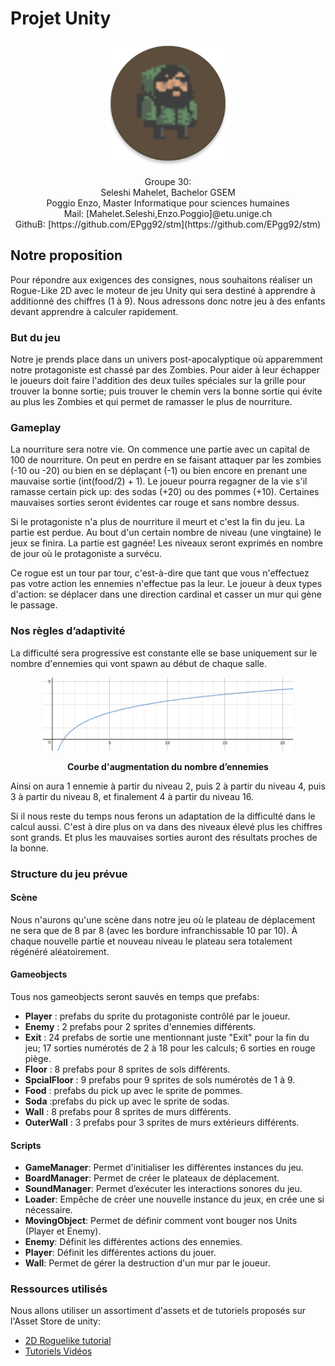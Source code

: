 # Projet Unity

<p align="center"> <img src="Deckstop_icons/icon.png" alt="game_icon" height="200" width="200">
</p>

<p align="center">
  Groupe 30: <br>
  Seleshi Mahelet, Bachelor GSEM<br>
  Poggio Enzo, Master Informatique pour sciences humaines <br>
  Mail: [Mahelet.Seleshi,Enzo.Poggio]@etu.unige.ch <br>
  GithuB: [https://github.com/EPgg92/stm](https://github.com/EPgg92/stm)
</p>

## Notre proposition

Pour répondre aux exigences des consignes, nous souhaitons réaliser un Rogue-Like 2D avec le moteur de jeu Unity qui sera destiné à apprendre à additionné des chiffres (1 à 9). Nous adressons donc notre jeu à des enfants devant apprendre à calculer rapidement.

### But du jeu

Notre je prends place dans un univers post-apocalyptique où apparemment notre protagoniste est chassé par des Zombies. Pour aider à leur échapper le joueurs doit faire l'addition des deux tuiles spéciales sur la grille pour trouver la bonne sortie; puis trouver le chemin vers la bonne sortie qui évite au plus les Zombies et qui permet de ramasser le plus de nourriture.

### Gameplay

La nourriture sera notre vie. On commence une partie avec un capital de 100 de nourriture. On peut en perdre en se faisant attaquer par les zombies (-10 ou -20) ou bien en se déplaçant (-1) ou bien encore en prenant une mauvaise sortie (int(food/2) + 1). Le joueur pourra regagner de la vie s'il ramasse certain pick up: des sodas (+20) ou des pommes (+10). Certaines mauvaises sorties seront évidentes car rouge et sans nombre dessus.

Si le protagoniste n'a plus de nourriture il meurt et c'est la fin du jeu. La partie est perdue. Au bout d'un certain nombre de niveau (une vingtaine) le jeux se finira. La partie est gagnée! Les niveaux seront exprimés en nombre de jour où le protagoniste a survécu.

Ce rogue est un tour par tour, c'est-à-dire que tant que vous n'effectuez pas votre action les ennemies n'effectue pas la leur. Le joueur à deux types d'action: se déplacer dans une direction cardinal et casser un mur qui gène le passage.

### Nos règles d’adaptivité

La difficulté sera progressive est constante elle se base uniquement sur le nombre d'ennemies qui vont spawn au début de chaque salle.

<p align="center"> <img src="img/difficulty.png" width=400>
</p>

<p align="center" style="font-weight: bold;">
Courbe d'augmentation du nombre d’ennemies
</p>

Ainsi on aura 1 ennemie à partir du niveau 2, puis 2 à partir du niveau 4, puis 3 à partir du niveau 8, et finalement 4 à partir du niveau 16.

Si il nous reste du temps nous ferons un adaptation de la difficulté dans le calcul aussi. C'est à dire plus on va dans des niveaux élevé plus les chiffres sont grands. Et plus les mauvaises sorties auront des résultats proches de la bonne.

### Structure du jeu prévue

#### Scène

Nous n'aurons qu'une scène dans notre jeu où le plateau de déplacement ne sera que de 8 par 8 (avec les bordure infranchissable 10 par 10).
À chaque nouvelle partie et nouveau niveau le plateau sera totalement régénéré aléatoirement.

#### Gameobjects

  Tous nos gameobjects seront sauvés en temps que prefabs:

-   **Player** : prefabs du sprite du protagoniste contrôlé par le joueur.
-   **Enemy** : 2 prefabs pour 2 sprites d'ennemies différents.
-   **Exit** : 24 prefabs de sortie une mentionnant juste "Exit" pour la fin du jeu; 17 sorties numérotés de 2 à 18 pour les calculs; 6 sorties en rouge piège.
-   **Floor** : 8 prefabs pour 8 sprites de sols différents.
-   **SpcialFloor** : 9 prefabs pour 9 sprites de sols numérotés de 1 à 9.
-   **Food** : prefabs du pick up avec le sprite de pommes.
-   **Soda** :prefabs du pick up avec le sprite de sodas.
-   **Wall** : 8 prefabs pour 8 sprites de murs différents.
-   **OuterWall** : 3 prefabs pour 3 sprites de murs extérieurs différents.

#### Scripts

-   **GameManager**: Permet d'initialiser les différentes instances du jeu.
-   **BoardManager**: Permet de créer le plateaux de déplacement.
-   **SoundManager**: Permet d’exécuter les interactions sonores du jeu.
-   **Loader**: Empêche de créer une nouvelle instance du jeux, en crée une si nécessaire.
-   **MovingObject**: Permet de définir comment vont bouger nos Units (Player et Enemy).
-   **Enemy**: Définit les différentes actions des ennemies.
-   **Player**: Définit les différentes actions du jouer.
-   **Wall**: Permet de gérer la destruction d'un mur par le joueur.

### Ressources utilisés

Nous allons utiliser un assortiment d'assets et de tutoriels proposés sur l'Asset Store de unity:

-   [2D Roguelike tutorial](https://unity3d.com/fr/learn/tutorials/s/2d-roguelike-tutorial)
-   [Tutoriels Vidéos](https://www.youtube.com/watch?v=Fdcnt2-Jf4w&list=PLX2vGYjWbI0SKsNH5Rkpxvxr1dPE0Lw8F)
